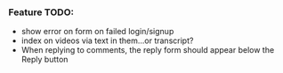 ### Feature TODO:
- show error on form on failed login/signup
- index on videos via text in them...or transcript?
- When replying to comments, the reply form should appear below the Reply button
